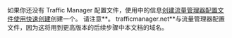 如果你还没有 Traffic Manager 配置文件，使用中的信息[创建流量管理器配置文件使用快速创建](../articles/traffic-manager/traffic-manager-manage-profiles.md)创建一个。 请注意**。 trafficmanager.net**与流量管理器配置文件，因为这将用到更高版本的后续步骤中本文档的域名。

